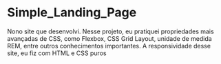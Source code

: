 # Simple_Landing_Page
Nono site que desenvolvi. Nesse projeto, eu pratiquei propriedades mais avançadas de CSS, como Flexbox, CSS Grid Layout, unidade de medida REM, entre outros conhecimentos importantes. A responsividade desse site, eu fiz com HTML e CSS puros
